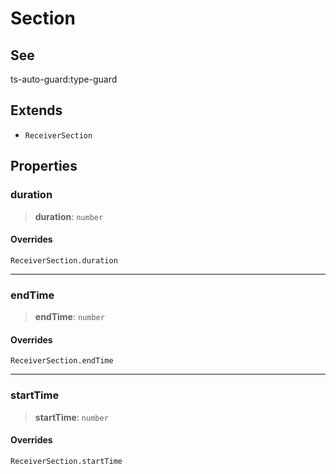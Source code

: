 # Section

## See

ts-auto-guard:type-guard

## Extends

- `ReceiverSection`

## Properties

### duration

> **duration**: `number`

#### Overrides

`ReceiverSection.duration`

***

### endTime

> **endTime**: `number`

#### Overrides

`ReceiverSection.endTime`

***

### startTime

> **startTime**: `number`

#### Overrides

`ReceiverSection.startTime`
